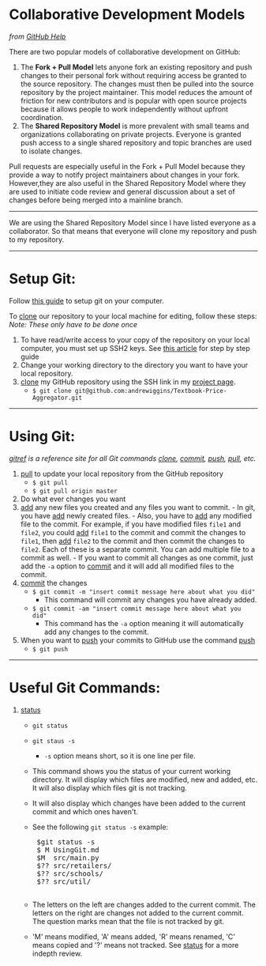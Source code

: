 Collaborative Development Models
================================
*from [GitHub Help](http://help.github.com/pull-requests/)*

There are two popular models of collaborative development on GitHub:

  1. The **Fork + Pull Model** lets anyone fork an existing repository and push
  changes to their personal fork without requiring access be granted to the 
  source repository. The changes must then be pulled into the source repository
  by the project maintainer. This model reduces the amount of friction for new 
  contributors and is popular with open source projects because it allows 
  people to work independently without upfront coordination.
  2. The **Shared Repository Model** is more prevalent with small teams and 
  organizations collaborating on private projects. Everyone is granted push 
  access to a single shared repository and topic branches are used to 
  isolate changes.

Pull requests are especially useful in the Fork + Pull Model because they 
provide a way to notify project maintainers about changes in your fork. 
However,they are also useful in the Shared Repository Model where they are used
to initiate code review and general discussion about a set of changes before 
being merged into a mainline branch.

---

We are using the Shared Repository Model since I have listed everyone as a 
collaborator. So that means that everyone will clone my repository and push to 
my repository.

---

Setup Git:
========

Follow [this guide](http://help.github.com/set-up-git-redirect) to setup git on
your computer.

To [clone] our repository to your local machine for editing, follow these steps:
*Note: These only have to be done once*

  1. To have read/write access to your copy of the repository on your local 
  computer, you must set up SSH2 keys. See 
  [this article](http://github.com/guides/providing-your-ssh-key) for step 
  by step guide
  2. Change your working directory to the directory you want to have your
  local repository.
  3. [clone] my GitHub repository using the SSH link in my [project page].
     - `$ git clone git@github.com:andrewiggins/Textbook-Price-Aggregator.git`

---

Using Git:
==========
*[gitref] is a reference site for all Git commands [clone], [commit], [push], 
[pull], etc.*

  1. [pull] to update your local repository from the GitHub repository
     - `$ git pull`
     - `$ git pull origin master`
  2. Do what ever changes you want
  3. [add] any new files you created and any files you want to commit.
    - In git, you have [add] newly created files.
    - Also, you have to [add] any modified file to the commit. For example, if
    you have modified files `file1` and `file2`, you could [add] `file1` to the
    commit and commit the changes to `file1`, then [add] `file2` to the commit 
    and then commit the changes to `file2`. Each of these is a separate commit.
    You can add multiple file to a commit as well.
    - If you want to commit all changes as one commit, just add the `-a` option
    to [commit] and it will add all modified files to the commit.  
  4. [commit] the changes
     - `$ git commit -m "insert commit message here about what you did"`
       - This command will commit any changes you have already added.
     - `$ git commit -am "insert commit message here about what you did"`
       - This command has the `-a` option meaning it will automatically add any
       changes to the commit.
  5. When you want to [push] your commits to GitHub use the command [push]
     - `$ git push`

---

Useful Git Commands:
====================

1. [status]
   - `git status`
   - `git staus -s`
     - `-s` option means short, so it is one line per file.
   - This command shows you the status of your current working directory. It
   will display which files are modified, new and added, etc. It will also
   display which files git is not tracking. 
   - It will also display which changes have been added to the current commit
   and which ones haven't. 
   - See the following `git status -s` example:
      
      <pre>
      $git status -s
      $ M UsingGit.md
      $M  src/main.py
      $?? src/retailers/
      $?? src/schools/
      $?? src/util/
      </pre>
   
   - The letters on the left are changes added to the current commit. The
   letters on the right are changes not added to the current commit. The question
   marks mean that the file is not tracked by git. 
   - 'M' means modified, 'A' means added, 'R' means renamed, 'C' means copied 
   and '?' means not tracked. See [status] for a more indepth review. 

[add]: http://gitref.org/basic/#add "Add Reference"
[status]: http://gitref.org/basic/#status "Status Reference"
[pull request]: http://help.github.com/pull-requests/ "Pull Request Guide"
[project page]: https://github.com/andrewiggins/Textbook-Price-Aggregator "Project Page"
[pull]: http://gitref.org/remotes/#pull "Pull Reference"
[push]: http://gitref.org/remotes/#push "Push Reference"
[commit]: http://gitref.org/basic/#commit "Commit Reference"
[clone]: http://gitref.org/creating/#clone "Clone Reference"
[fork]: http://help.github.com/fork-a-repo/ "Forking a Repository Guide"
[gitref]: http://gitref.org "Git Reference"